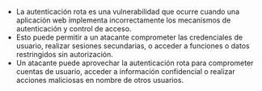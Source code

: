 - La autenticación rota es una vulnerabilidad que ocurre cuando una aplicación web implementa incorrectamente los mecanismos de autenticación y control de acceso.
- Esto puede permitir a un atacante comprometer las credenciales de usuario, realizar sesiones secundarias, o acceder a funciones o datos restringidos sin autorización.
- Un atacante puede aprovechar la autenticación rota para comprometer cuentas de usuario, acceder a información confidencial o realizar acciones maliciosas en nombre de otros usuarios.